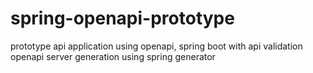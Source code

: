 # spring-openapi-prototype
prototype api application using openapi, spring boot with api validation openapi server generation using spring generator
